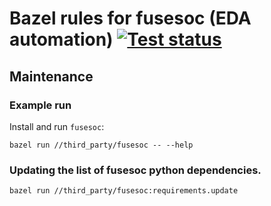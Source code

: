 # Bazel rules for fusesoc (EDA automation) [![Test status](https://github.com/filmil/bazel_rules_fusesoc_2/workflows/Test/badge.svg)](https://github.com/filmil/bazel_rules_fusesoc_2/workflows/Test/badge.svg)

## Maintenance

### Example run

Install and run `fusesoc`:

```
bazel run //third_party/fusesoc -- --help
```

### Updating the list of fusesoc python dependencies.

```
bazel run //third_party/fusesoc:requirements.update
```
